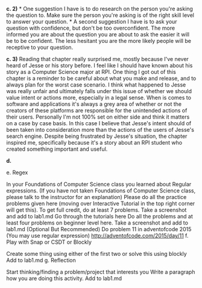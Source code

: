 **c. 2)** * One suggestion I have is to do research on the person you're asking the question to. Make sure the person 
        you're asking is of the right skill level to answer your question.
      * A second suggestion I have is to ask your question with confidence, but don't be too overconfident. The more 
        informed you are about the question you are about to ask the easier it will be to be confident. The less 
        hesitant you are the more likely people will be receptive to your question.

**c. 3)** Reading that chapter really surprised me, mostly because I've never heard of Jesse or his story before.
          I feel like I should have known about his story as a Computer Science major at RPI. One thing I got out 
          of this chapter is a reminder to be careful about what you make and release, and to always plan for the worst
          case scenario. I think what happened to Jesse was really unfair and ultimately falls under this issue
          of whether we should value intent or actions more, especially in a legal sense. When is comes to software
          and applications it's always a grey area of whether or not the creators of these platforms are responsible 
          for the unintended actions of their users. Personally I'm not 100% set on either side and think it matters 
          on a case by case basis. In this case I believe that Jesse's intent should of been taken into consideration more than the
          actions of the users of Jesse's search engine. Despite being frustrated by Jesse's situation, the chapter 
          inspired me, specifically because it's a story about an RPI student who created something important
          and useful.

**d.**




e. Regex

In your Foundations of Computer Science class you learned about Regular expressions. (If you have not taken Foundations of Computer Science class, please talk to the instructor for an explanation)
Please do all the practice problems given here (moving over Interactive Tutorial in the top right corner will get this).
To get full credit, do at least 7 problems.
Take a screenshot and add to lab1.md
Go through the tutorials here
Do all the problems and at least four problems on beginner level here.
Take a screenshot and add to lab1.md
(Optional But Recommended) Do problem 11 in adventofcode 2015 (You may use regular expression) http://adventofcode.com/2015/day/11
f. Play with Snap or CSDT or Blockly

Create some thing using either of the first two or solve this using blockly
Add to lab1.md
g. Reflection

Start thinking/finding a problem/project that interests you
Write a paragraph how you are doing this activity.
Add to lab1.md
